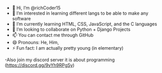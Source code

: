 - 👋 Hi, I’m @richCoder15
- 👀 I’m interested in learning different langs to be able to make any software
- 🌱 I’m currently learning HTML, CSS, JavaScript, and the C languages
- 💞️ I’m looking to collaborate on Python + Django Projects
- 📫 You can contact me through GitHub
- 😄 Pronouns: He, Him,
- ⚡ Fun fact: I am actually pretty young (in elementary)

-Also join my discord server it is about programming (https://discord.gg/9vYh9RPgSy)
<!---
richCoder15/richCoder15 is a ✨ special ✨ repository because its `README.md` (this file) appears on your GitHub profile.
You can click the Preview link to take a look at your changes.
--->
